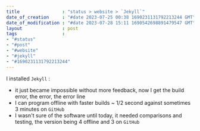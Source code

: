 ```yaml
---
title                : "status > website > `Jekyll`"
date_of_creation     : "#date 2023-07-25 00:38 1690231131792213244 GMT"
date_of_modification : "#date 2023-07-28 15:11 1690542698891479547 GMT"
layout               : post
tags                 : 
- "#status"
- "#post"
- "#website"
- "#jekyll"
- "#1690231131792213244"
---
```


I installed `Jekyll` :
- it just became impossible without more feedback, now I get the build error, the error, the error line
- I can program offline with faster builds ~ 1/2 second against sometimes 3 minutes on `GitHub`
- I wasn't sure of the software until today, it needed comparisons and testing, the version being 4 offline and 3 on `GitHub` 
